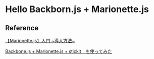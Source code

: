 # Hello Backborn.js + Marionette.js

## Reference
[【Marionette.js】入門 ~導入方法~](http://shibe97.tumblr.com/post/87359389122/marionettejs%E5%85%A5%E9%96%80-%E5%B0%8E%E5%85%A5%E6%96%B9%E6%B3%95)

[Backbone.js + Marionette.js + stickit　を使ってみた](http://monakaice88.hatenablog.com/entry/2015/10/17/012750)
